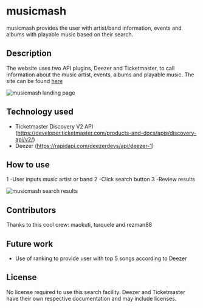 # musicmash

musicmash provides the user with artist/band information, events and albums with playable music based on their search.

## Description

The website uses two API plugins, Deezer and Ticketmaster, to call information about the music artist, events, albums and playable music. The site can be found [here](https://rezman88.github.io/musicmash/)

![musicmash landing page](https://rezman88.github.io/musicmash/images/landingpage.png)

## Technology used

- Ticketmaster Discovery V2 API (https://developer.ticketmaster.com/products-and-docs/apis/discovery-api/v2/)
- Deezer (https://rapidapi.com/deezerdevs/api/deezer-1)

## How to use

1 -User inputs music artist or band 2 -Click search button 3 -Review results

![musicmash search results](https://rezman88.github.io/musicmash/images/searchresult.png)

## Contributors

Thanks to this cool crew: maokuti, turquele and rezman88

## Future work

- Use of ranking to provide user with top 5 songs according to Deezer

## License

No license required to use this search facility. Deezer and Ticketmaster have their own respective documentation and may include licenses.
